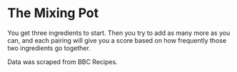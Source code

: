 # The Mixing Pot

You get three ingredients to start. Then you try to add as many more as you can, and each pairing will give you a score based on how frequently those two ingredients go together.

Data was scraped from BBC Recipes.
